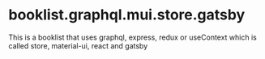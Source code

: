 # booklist.graphql.mui.store.gatsby
This is a booklist that uses graphql, express, redux or useContext which is called store, material-ui, react and gatsby

